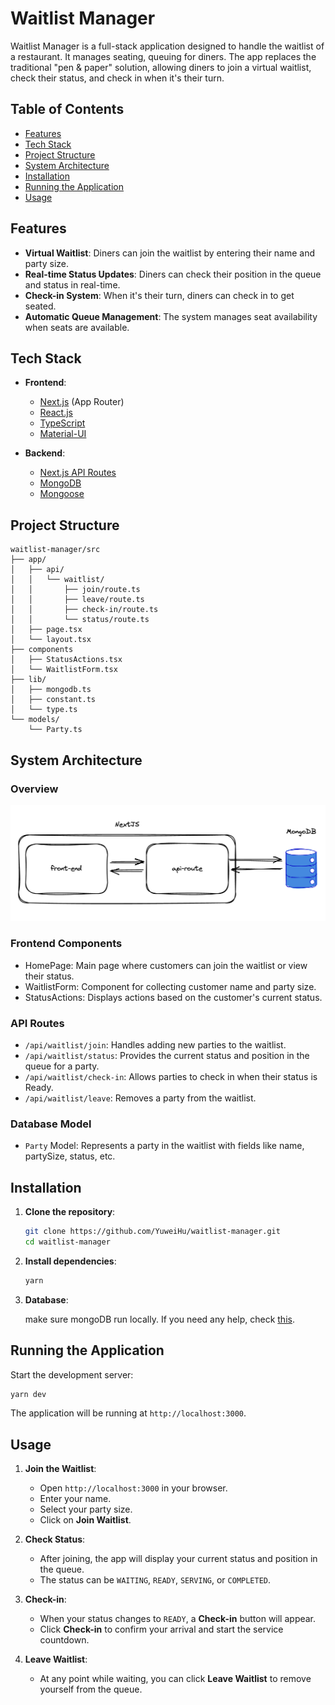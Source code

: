 # Waitlist Manager

Waitlist Manager is a full-stack application designed to handle the waitlist of a restaurant. It manages seating, queuing for diners. The app replaces the traditional "pen & paper" solution, allowing diners to join a virtual waitlist, check their status, and check in when it's their turn.

## Table of Contents

- [Features](#features)
- [Tech Stack](#tech-stack)
- [Project Structure](#project-structure)
- [System Architecture](#system-architecture)
- [Installation](#installation)
- [Running the Application](#running-the-application)
- [Usage](#usage)

## Features

- **Virtual Waitlist**: Diners can join the waitlist by entering their name and party size.
- **Real-time Status Updates**: Diners can check their position in the queue and status in real-time.
- **Check-in System**: When it's their turn, diners can check in to get seated.
- **Automatic Queue Management**: The system manages seat availability when seats are available.

## Tech Stack

- **Frontend**:

  - [Next.js](https://nextjs.org/) (App Router)
  - [React.js](https://reactjs.org/)
  - [TypeScript](https://www.typescriptlang.org/)
  - [Material-UI](https://mui.com/)

- **Backend**:

  - [Next.js API Routes](https://nextjs.org/docs/api-routes/introduction)
  - [MongoDB](https://www.mongodb.com/)
  - [Mongoose](https://mongoosejs.com/)

## Project Structure

```
waitlist-manager/src
├── app/
│   ├── api/
│   │   └── waitlist/
│   │       ├── join/route.ts
│   │       ├── leave/route.ts
│   │       ├── check-in/route.ts
│   │       └── status/route.ts
│   ├── page.tsx
│   └── layout.tsx
├── components
│   ├── StatusActions.tsx
│   └── WaitlistForm.tsx
├── lib/
│   ├── mongodb.ts
│   ├── constant.ts
│   └── type.ts
└── models/
    └── Party.ts
```

## System Architecture

### Overview

![system-design](/src/img/system.png)

### Frontend Components

- HomePage: Main page where customers can join the waitlist or view their status.
- WaitlistForm: Component for collecting customer name and party size.
- StatusActions: Displays actions based on the customer's current status.

### API Routes

- `/api/waitlist/join`: Handles adding new parties to the waitlist.
- `/api/waitlist/status`: Provides the current status and position in the queue for a party.
- `/api/waitlist/check-in`: Allows parties to check in when their status is Ready.
- `/api/waitlist/leave`: Removes a party from the waitlist.

### Database Model

- `Party` Model: Represents a party in the waitlist with fields like name, partySize, status, etc.

## Installation

1. **Clone the repository**:

   ```bash
   git clone https://github.com/YuweiHu/waitlist-manager.git
   cd waitlist-manager
   ```

2. **Install dependencies**:

   ```bash
   yarn
   ```

3. **Database**:

   make sure mongoDB run locally. If you need any help, check [this](https://zellwk.com/blog/local-mongodb/).

## Running the Application

Start the development server:

```bash
yarn dev
```

The application will be running at `http://localhost:3000`.

## Usage

1. **Join the Waitlist**:

   - Open `http://localhost:3000` in your browser.
   - Enter your name.
   - Select your party size.
   - Click on **Join Waitlist**.

2. **Check Status**:

   - After joining, the app will display your current status and position in the queue.
   - The status can be `WAITING`, `READY`, `SERVING`, or `COMPLETED`.

3. **Check-in**:

   - When your status changes to `READY`, a **Check-in** button will appear.
   - Click **Check-in** to confirm your arrival and start the service countdown.

4. **Leave Waitlist**:
   - At any point while waiting, you can click **Leave Waitlist** to remove yourself from the queue.
